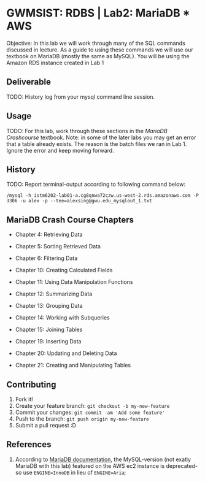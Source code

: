 # GWMSIST: RDBS | Lab2: MariaDB * AWS

Objective: In this lab we will work through many of the SQL commands discussed in lecture.  As a guide to using these commands we will use our textbook on MariaDB (mostly the same as MySQL).  You will be using the Amazon RDS instance created in Lab 1

## Deliverable

TODO: History log from your mysql command line session.

## Usage

TODO:  For this lab, work through these sections in the *MariaDB Crashcourse* textbook.  Note: in some of the later labs you may get an error that a table already exists.  The reason is the batch files we ran in Lab 1.  Ignore the error and keep moving forward.

## History

TODO: Report terminal-output according to following command below:

`/mysql -h istm6202-lab01-a.cg8qnwa72czw.us-west-2.rds.amazonaws.com -P 3306 -u alex -p --tee=alexsing@gwu.edu_mysqlout_1.txt`

## MariaDB Crash Course Chapters

* Chapter 4: Retrieving Data

* Chapter 5: Sorting Retrieved Data

* Chapter 6: Filtering Data

* Chapter 10: Creating Calculated Fields

* Chapter 11:  Using Data Manipulation Functions

* Chapter 12:  Summarizing Data

* Chapter 13:  Grouping Data

* Chapter 14:  Working with Subqueries

* Chapter 15:  Joining Tables

* Chapter 19:  Inserting Data

* Chapter 20:  Updating and Deleting Data

* Chapter 21:  Creating and Manipulating Tables

## Contributing

1. Fork it!
2. Create your feature branch: `git checkout -b my-new-feature`
3. Commit your changes: `git commit -am 'Add some feature'`
4. Push to the branch: `git push origin my-new-feature`
5. Submit a pull request :D

## References

1. According to [MariaDB documentation](https://mariadb.com/kb/en/mariadb/aria-faq/), the MySQL-version (not exatly MariaDB with this lab) featured on the AWS ec2 instance is deprecated- so use `ENGINE=InnoDB` in lieu of `ENGINE=Aria`;
